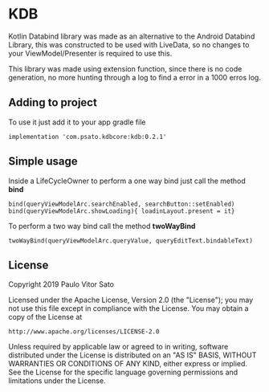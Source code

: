 # KDB
Kotlin Databind library was made as an alternative to the Android Databind Library, this was constructed to be used with LiveData, so no changes to your ViewModel/Presenter is required to use this.

This library was made using extension function, since there is no code generation, no more hunting through a log to find a error in a 1000 erros log.

## Adding to project

To use it just add it to your app gradle file

```
implementation 'com.psato.kdbcore:kdb:0.2.1'
```

## Simple usage
Inside a LifeCycleOwner to perform a one way bind just call the method **bind**
```
bind(queryViewModelArc.searchEnabled, searchButton::setEnabled)
bind(queryViewModelArc.showLoading){ loadinLayout.present = it} 
```

To perform a two way bind call the method **twoWayBind**
```
twoWayBind(queryViewModelArc.queryValue, queryEditText.bindableText)
```


## License

Copyright 2019 Paulo Vitor Sato

Licensed under the Apache License, Version 2.0 (the "License");
you may not use this file except in compliance with the License.
You may obtain a copy of the License at

    http://www.apache.org/licenses/LICENSE-2.0

Unless required by applicable law or agreed to in writing, software
distributed under the License is distributed on an "AS IS" BASIS,
WITHOUT WARRANTIES OR CONDITIONS OF ANY KIND, either express or implied.
See the License for the specific language governing permissions and
limitations under the License.

